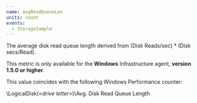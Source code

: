 ```yaml
---
name: avgReadQueueLen
units: count
events:
  - StorageSample
---
```


The average disk read queue length derived from (Disk Reads/sec) \* (Disk secs/Read).

This metric is only available for the **Windows** Infrastructure agent, **version 1.5.0 or higher**.

This value coincides with the following Windows Performance counter:

\\LogicalDisk(_&lt;drive letter&gt;_)\\Avg. Disk Read Queue Length
